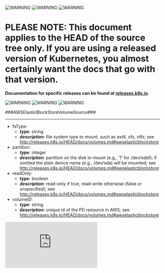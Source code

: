 <!-- BEGIN MUNGE: UNVERSIONED_WARNING -->

<!-- BEGIN STRIP_FOR_RELEASE -->

![WARNING](http://kubernetes.io/img/warning.png)
![WARNING](http://kubernetes.io/img/warning.png)
![WARNING](http://kubernetes.io/img/warning.png)

<h1>PLEASE NOTE: This document applies to the HEAD of the source
tree only. If you are using a released version of Kubernetes, you almost
certainly want the docs that go with that version.</h1>

<strong>Documentation for specific releases can be found at
[releases.k8s.io](http://releases.k8s.io).</strong>

![WARNING](http://kubernetes.io/img/warning.png)
![WARNING](http://kubernetes.io/img/warning.png)
![WARNING](http://kubernetes.io/img/warning.png)

<!-- END STRIP_FOR_RELEASE -->

<!-- END MUNGE: UNVERSIONED_WARNING -->
###AWSElasticBlockStoreVolumeSource###

---
* fsType: 
  * **_type_**: string
  * **_description_**: file system type to mount, such as ext4, xfs, ntfs; see http://releases.k8s.io/HEAD/docs/volumes.md#awselasticblockstore
* partition: 
  * **_type_**: integer
  * **_description_**: partition on the disk to mount (e.g., '1' for /dev/sda1); if omitted the plain device name (e.g., /dev/sda) will be mounted; see http://releases.k8s.io/HEAD/docs/volumes.md#awselasticblockstore
* readOnly: 
  * **_type_**: boolean
  * **_description_**: read-only if true, read-write otherwise (false or unspecified); see http://releases.k8s.io/HEAD/docs/volumes.md#awselasticblockstore
* volumeID: 
  * **_type_**: string
  * **_description_**: unique id of the PD resource in AWS; see http://releases.k8s.io/HEAD/docs/volumes.md#awselasticblockstore


<!-- BEGIN MUNGE: GENERATED_ANALYTICS -->
[![Analytics](https://kubernetes-site.appspot.com/UA-36037335-10/GitHub/docs/api-types/v1/AWSElasticBlockStoreVolumeSource.md?pixel)]()
<!-- END MUNGE: GENERATED_ANALYTICS -->
